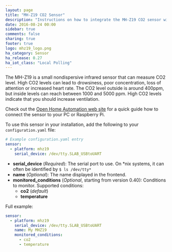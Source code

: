 ```yaml
---
layout: page
title: "MH-Z19 CO2 Sensor"
description: "Instructions on how to integrate the MH-Z19 CO2 sensor with Home Assistant."
date: 2016-08-24 00:00
sidebar: true
comments: false
sharing: true
footer: true
logo: mhz19_logo.png
ha_category: Sensor
ha_release: 0.27
ha_iot_class: "Local Polling"
---
```


The MH-Z19 is a small nondispersive infrared sensor that can measure CO2 level. High CO2 levels can lead to drowsiness, poor concentration, loss of attention or increased heart rate. The CO2 level outside is around 400ppm, but inside levels can reach between 1000 and 5000 ppm. High CO2 levels indicate that you should increase ventilation.

Check out the [Open Home Automation web site](https://www.open-homeautomation.com/2016/08/24/monitor-co2-levels-in-your-house/) for a quick guide how to connect the sensor to your PC or Raspberry Pi.

To use this sensor in your installation, add the following to your `configuration.yaml` file:

```yaml
# Example configuration.yaml entry
sensor:
  - platform: mhz19
    serial_device: /dev/tty.SLAB_USBtoUART
```

- **serial_device** (*Required*): The serial port to use. On *nix systems, it can often be identified by `$ ls /dev/tty*`
- **name** (*Optional*): The name displayed in the frontend.
- **monitored_conditions** (*Optional*, starting from version 0.40): Conditions to monitor. Supported conditions:
  - **co2** (*default*)
  - **temperature**
  
Full example:
```yaml
sensor:
  - platform: mhz19
    serial_device: /dev/tty.SLAB_USBtoUART
    name: My MHZ19
    monitored_conditions:
      - co2
      - temperature
```
